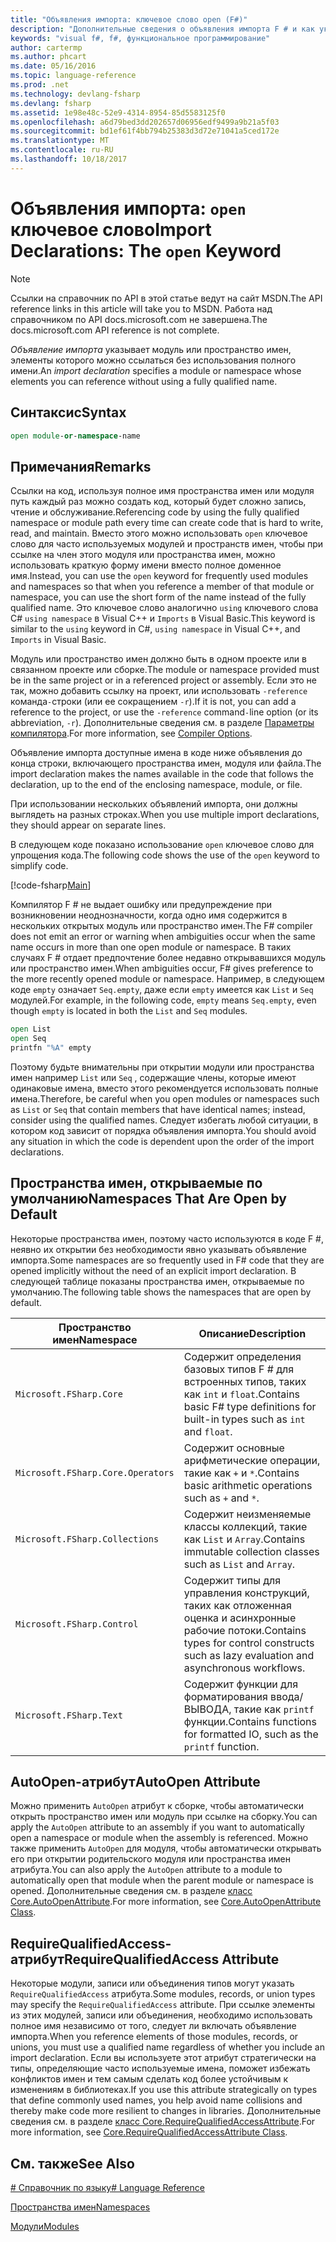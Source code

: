 ```yaml
---
title: "Объявления импорта: ключевое слово open (F#)"
description: "Дополнительные сведения о объявления импорта F # и как указать модуль или пространство имен, элементы которого можно ссылаться без использования полного имени."
keywords: "visual f#, f#, функциональное программирование"
author: cartermp
ms.author: phcart
ms.date: 05/16/2016
ms.topic: language-reference
ms.prod: .net
ms.technology: devlang-fsharp
ms.devlang: fsharp
ms.assetid: 1e98e48c-52e9-4314-8954-85d5583125f0
ms.openlocfilehash: a6d79bed3dd202657d06956edf9499a9b21a5f03
ms.sourcegitcommit: bd1ef61f4bb794b25383d3d72e71041a5ced172e
ms.translationtype: MT
ms.contentlocale: ru-RU
ms.lasthandoff: 10/18/2017
---
```

# <a name="import-declarations-the-open-keyword"></a><span data-ttu-id="9d12a-104">Объявления импорта: `open` ключевое слово</span><span class="sxs-lookup"><span data-stu-id="9d12a-104">Import Declarations: The `open` Keyword</span></span>

> [!NOTE]
<span data-ttu-id="9d12a-105">Ссылки на справочник по API в этой статье ведут на сайт MSDN.</span><span class="sxs-lookup"><span data-stu-id="9d12a-105">The API reference links in this article will take you to MSDN.</span></span>  <span data-ttu-id="9d12a-106">Работа над справочником по API docs.microsoft.com не завершена.</span><span class="sxs-lookup"><span data-stu-id="9d12a-106">The docs.microsoft.com API reference is not complete.</span></span>

<span data-ttu-id="9d12a-107">*Объявление импорта* указывает модуль или пространство имен, элементы которого можно ссылаться без использования полного имени.</span><span class="sxs-lookup"><span data-stu-id="9d12a-107">An *import declaration* specifies a module or namespace whose elements you can reference without using a fully qualified name.</span></span>


## <a name="syntax"></a><span data-ttu-id="9d12a-108">Синтаксис</span><span class="sxs-lookup"><span data-stu-id="9d12a-108">Syntax</span></span>

```fsharp
open module-or-namespace-name
```

## <a name="remarks"></a><span data-ttu-id="9d12a-109">Примечания</span><span class="sxs-lookup"><span data-stu-id="9d12a-109">Remarks</span></span>
<span data-ttu-id="9d12a-110">Ссылки на код, используя полное имя пространства имен или модуля путь каждый раз можно создать код, который будет сложно запись, чтение и обслуживание.</span><span class="sxs-lookup"><span data-stu-id="9d12a-110">Referencing code by using the fully qualified namespace or module path every time can create code that is hard to write, read, and maintain.</span></span> <span data-ttu-id="9d12a-111">Вместо этого можно использовать `open` ключевое слово для часто используемых модулей и пространств имен, чтобы при ссылке на член этого модуля или пространства имен, можно использовать краткую форму имени вместо полное доменное имя.</span><span class="sxs-lookup"><span data-stu-id="9d12a-111">Instead, you can use the `open` keyword for frequently used modules and namespaces so that when you reference a member of that module or namespace, you can use the short form of the name instead of the fully qualified name.</span></span> <span data-ttu-id="9d12a-112">Это ключевое слово аналогично `using` ключевого слова C# `using namespace` в Visual C++ и `Imports` в Visual Basic.</span><span class="sxs-lookup"><span data-stu-id="9d12a-112">This keyword is similar to the `using` keyword in C#, `using namespace` in Visual C++, and `Imports` in Visual Basic.</span></span>

<span data-ttu-id="9d12a-113">Модуль или пространство имен должно быть в одном проекте или в связанном проекте или сборке.</span><span class="sxs-lookup"><span data-stu-id="9d12a-113">The module or namespace provided must be in the same project or in a referenced project or assembly.</span></span> <span data-ttu-id="9d12a-114">Если это не так, можно добавить ссылку на проект, или использовать `-reference` команда`-`строки (или ее сокращением `-r`).</span><span class="sxs-lookup"><span data-stu-id="9d12a-114">If it is not, you can add a reference to the project, or use the `-reference` command`-`line option (or its abbreviation, `-r`).</span></span> <span data-ttu-id="9d12a-115">Дополнительные сведения см. в разделе [Параметры компилятора](compiler-options.md).</span><span class="sxs-lookup"><span data-stu-id="9d12a-115">For more information, see [Compiler Options](compiler-options.md).</span></span>

<span data-ttu-id="9d12a-116">Объявление импорта доступные имена в коде ниже объявления до конца строки, включающего пространства имен, модуля или файла.</span><span class="sxs-lookup"><span data-stu-id="9d12a-116">The import declaration makes the names available in the code that follows the declaration, up to the end of the enclosing namespace, module, or file.</span></span>

<span data-ttu-id="9d12a-117">При использовании нескольких объявлений импорта, они должны выглядеть на разных строках.</span><span class="sxs-lookup"><span data-stu-id="9d12a-117">When you use multiple import declarations, they should appear on separate lines.</span></span>

<span data-ttu-id="9d12a-118">В следующем коде показано использование `open` ключевое слово для упрощения кода.</span><span class="sxs-lookup"><span data-stu-id="9d12a-118">The following code shows the use of the `open` keyword to simplify code.</span></span>

[!code-fsharp[Main](../../../samples/snippets/fsharp/lang-ref-2/snippet6801.fs)]

<span data-ttu-id="9d12a-119">Компилятор F # не выдает ошибку или предупреждение при возникновении неоднозначности, когда одно имя содержится в нескольких открытых модуль или пространство имен.</span><span class="sxs-lookup"><span data-stu-id="9d12a-119">The F# compiler does not emit an error or warning when ambiguities occur when the same name occurs in more than one open module or namespace.</span></span> <span data-ttu-id="9d12a-120">В таких случаях F # отдает предпочтение более недавно открывавшихся модуль или пространство имен.</span><span class="sxs-lookup"><span data-stu-id="9d12a-120">When ambiguities occur, F# gives preference to the more recently opened module or namespace.</span></span> <span data-ttu-id="9d12a-121">Например, в следующем коде `empty` означает `Seq.empty`, даже если `empty` имеется как `List` и `Seq` модулей.</span><span class="sxs-lookup"><span data-stu-id="9d12a-121">For example, in the following code, `empty` means `Seq.empty`, even though `empty` is located in both the `List` and `Seq` modules.</span></span>

```fsharp
open List
open Seq
printfn "%A" empty
```

<span data-ttu-id="9d12a-122">Поэтому будьте внимательны при открытии модули или пространства имен например `List` или `Seq` , содержащие члены, которые имеют одинаковые имена, вместо этого рекомендуется использовать полные имена.</span><span class="sxs-lookup"><span data-stu-id="9d12a-122">Therefore, be careful when you open modules or namespaces such as `List` or `Seq` that contain members that have identical names; instead, consider using the qualified names.</span></span> <span data-ttu-id="9d12a-123">Следует избегать любой ситуации, в котором код зависит от порядка объявления импорта.</span><span class="sxs-lookup"><span data-stu-id="9d12a-123">You should avoid any situation in which the code is dependent upon the order of the import declarations.</span></span>


## <a name="namespaces-that-are-open-by-default"></a><span data-ttu-id="9d12a-124">Пространства имен, открываемые по умолчанию</span><span class="sxs-lookup"><span data-stu-id="9d12a-124">Namespaces That Are Open by Default</span></span>
<span data-ttu-id="9d12a-125">Некоторые пространства имен, поэтому часто используются в коде F #, неявно их открытии без необходимости явно указывать объявление импорта.</span><span class="sxs-lookup"><span data-stu-id="9d12a-125">Some namespaces are so frequently used in F# code that they are opened implicitly without the need of an explicit import declaration.</span></span> <span data-ttu-id="9d12a-126">В следующей таблице показаны пространства имен, открываемые по умолчанию.</span><span class="sxs-lookup"><span data-stu-id="9d12a-126">The following table shows the namespaces that are open by default.</span></span>

|<span data-ttu-id="9d12a-127">Пространство имен</span><span class="sxs-lookup"><span data-stu-id="9d12a-127">Namespace</span></span>|<span data-ttu-id="9d12a-128">Описание</span><span class="sxs-lookup"><span data-stu-id="9d12a-128">Description</span></span>|
|---------|-----------|
|`Microsoft.FSharp.Core`|<span data-ttu-id="9d12a-129">Содержит определения базовых типов F # для встроенных типов, таких как `int` и `float`.</span><span class="sxs-lookup"><span data-stu-id="9d12a-129">Contains basic F# type definitions for built-in types such as `int` and `float`.</span></span>|
|`Microsoft.FSharp.Core.Operators`|<span data-ttu-id="9d12a-130">Содержит основные арифметические операции, такие как `+` и `*`.</span><span class="sxs-lookup"><span data-stu-id="9d12a-130">Contains basic arithmetic operations such as `+` and `*`.</span></span>|
|`Microsoft.FSharp.Collections`|<span data-ttu-id="9d12a-131">Содержит неизменяемые классы коллекций, такие как `List` и `Array`.</span><span class="sxs-lookup"><span data-stu-id="9d12a-131">Contains immutable collection classes such as `List` and `Array`.</span></span>|
|`Microsoft.FSharp.Control`|<span data-ttu-id="9d12a-132">Содержит типы для управления конструкций, таких как отложенная оценка и асинхронные рабочие потоки.</span><span class="sxs-lookup"><span data-stu-id="9d12a-132">Contains types for control constructs such as lazy evaluation and asynchronous workflows.</span></span>|
|`Microsoft.FSharp.Text`|<span data-ttu-id="9d12a-133">Содержит функции для форматирования ввода/ВЫВОДА, такие как `printf` функции.</span><span class="sxs-lookup"><span data-stu-id="9d12a-133">Contains functions for formatted IO, such as the `printf` function.</span></span>|

## <a name="autoopen-attribute"></a><span data-ttu-id="9d12a-134">AutoOpen-атрибут</span><span class="sxs-lookup"><span data-stu-id="9d12a-134">AutoOpen Attribute</span></span>
<span data-ttu-id="9d12a-135">Можно применить `AutoOpen` атрибут к сборке, чтобы автоматически открыть пространство имен или модуль при ссылке на сборку.</span><span class="sxs-lookup"><span data-stu-id="9d12a-135">You can apply the `AutoOpen` attribute to an assembly if you want to automatically open a namespace or module when the assembly is referenced.</span></span> <span data-ttu-id="9d12a-136">Можно также применить `AutoOpen` для модуля, чтобы автоматически открывать его при открытии родительского модуля или пространства имен атрибута.</span><span class="sxs-lookup"><span data-stu-id="9d12a-136">You can also apply the `AutoOpen` attribute to a module to automatically open that module when the parent module or namespace is opened.</span></span> <span data-ttu-id="9d12a-137">Дополнительные сведения см. в разделе [класс Core.AutoOpenAttribute](https://msdn.microsoft.com/visualfsharpdocs/conceptual/core.autoopenattribute-class-%5bfsharp%5d).</span><span class="sxs-lookup"><span data-stu-id="9d12a-137">For more information, see [Core.AutoOpenAttribute Class](https://msdn.microsoft.com/visualfsharpdocs/conceptual/core.autoopenattribute-class-%5bfsharp%5d).</span></span>


## <a name="requirequalifiedaccess-attribute"></a><span data-ttu-id="9d12a-138">RequireQualifiedAccess-атрибут</span><span class="sxs-lookup"><span data-stu-id="9d12a-138">RequireQualifiedAccess Attribute</span></span>
<span data-ttu-id="9d12a-139">Некоторые модули, записи или объединения типов могут указать `RequireQualifiedAccess` атрибута.</span><span class="sxs-lookup"><span data-stu-id="9d12a-139">Some modules, records, or union types may specify the `RequireQualifiedAccess` attribute.</span></span> <span data-ttu-id="9d12a-140">При ссылке элементы из этих модулей, записи или объединения, необходимо использовать полное имя независимо от того, следует ли включать объявление импорта.</span><span class="sxs-lookup"><span data-stu-id="9d12a-140">When you reference elements of those modules, records, or unions, you must use a qualified name regardless of whether you include an import declaration.</span></span> <span data-ttu-id="9d12a-141">Если вы используете этот атрибут стратегически на типы, определяющие часто используемые имена, поможет избежать конфликтов имен и тем самым сделать код более устойчивым к изменениям в библиотеках.</span><span class="sxs-lookup"><span data-stu-id="9d12a-141">If you use this attribute strategically on types that define commonly used names, you help avoid name collisions and thereby make code more resilient to changes in libraries.</span></span> <span data-ttu-id="9d12a-142">Дополнительные сведения см. в разделе [класс Core.RequireQualifiedAccessAttribute](https://msdn.microsoft.com/visualfsharpdocs/conceptual/core.requirequalifiedaccessattribute-class-%5Bfsharp%5D).</span><span class="sxs-lookup"><span data-stu-id="9d12a-142">For more information, see [Core.RequireQualifiedAccessAttribute Class](https://msdn.microsoft.com/visualfsharpdocs/conceptual/core.requirequalifiedaccessattribute-class-%5Bfsharp%5D).</span></span>


## <a name="see-also"></a><span data-ttu-id="9d12a-143">См. также</span><span class="sxs-lookup"><span data-stu-id="9d12a-143">See Also</span></span>
[<span data-ttu-id="9d12a-144"># Справочник по языку</span><span class="sxs-lookup"><span data-stu-id="9d12a-144"># Language Reference</span></span>](index.md)

[<span data-ttu-id="9d12a-145">Пространства имен</span><span class="sxs-lookup"><span data-stu-id="9d12a-145">Namespaces</span></span>](namespaces.md)

[<span data-ttu-id="9d12a-146">Модули</span><span class="sxs-lookup"><span data-stu-id="9d12a-146">Modules</span></span>](modules.md)

